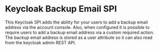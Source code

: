 # Keycloak Backup Email SPI

This Keycloak SPI adds the ability for your users to add a backup email address via the account console.
Also, when configured it is possible to require users to add a backup email address via a custom required action.
The backup email address is stored as a user attribute so it can also read from the keycloak admin REST API.